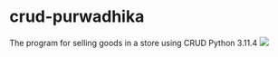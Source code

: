 # crud-purwadhika
The program for selling goods in a store using CRUD Python 3.11.4
<img src = 'https://media.giphy.com/media/3orieV7bo0hYEJDKSs/giphy.gif'>
